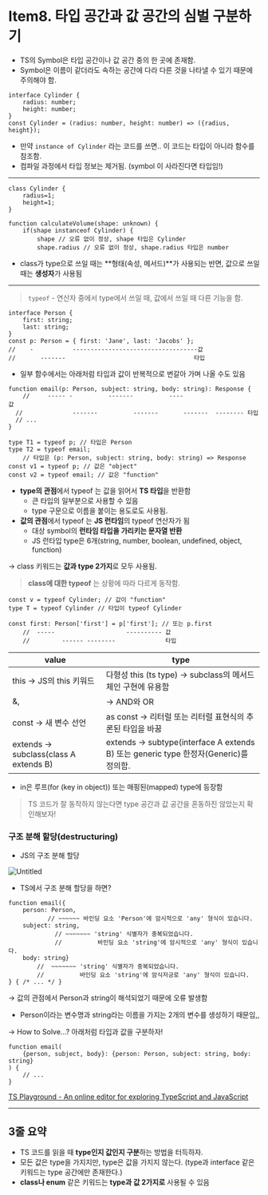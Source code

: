 # Item8. 타입 공간과 값 공간의 심벌 구분하기
- TS의 Symbol은 타입 공간이나 값 공간 중의 한 곳에 존재함.
- Symbol은 이름이 같더라도 속하는 공간에 다라 다른 것을 나타낼 수 있기 때문에 주의해야 함.

```tsx
interface Cylinder {
	radius: number;
	height: number;
}
const Cylinder = (radius: number, height: number) => ({radius, height});
```

- 만약 `instance of Cylinder` 라는 코드를 쓰면.. 이 코드는 타입이 아니라 함수를 참조함.
- 컴파일 과정에서 타입 정보는 제거됨. (symbol 이 사라진다면 타입임!)

---

```tsx
class Cylinder {
	radius=1;
	height=1;
}

function calculateVolume(shape: unknown) {
	if(shape instanceof Cylinder) {
		shape // 오류 없이 정상, shape 타입은 Cylinder
		shape.radius // 오류 없이 정상, shape.radius 타입은 number
```

- class가 type으로 쓰일 때는 **형태(속성, 메서드)**가 사용되는 반면, 값으로 쓰일 때는 **생성자**가 사용됨

---

> `typeof` - 연산자 중에서 type에서 쓰일 때, 값에서 쓰일 때 다른 기능을 함.
> 

```tsx
interface Person {
	first: string;
	last: string;
}
const p: Person = { first: 'Jane', last: 'Jacobs' };
//    -           -----------------------------------값
//       -------                                    타입
```

- 일부 함수에서는 아래처럼 타입과 값이 반복적으로 번갈아 가며 나올 수도 있음

```tsx
function email(p: Person, subject: string, body: string): Response {
	//     ----- -          -------          ----                    값
  //              -------          -------       -------  -------- 타입
  // ...
}
```

```tsx
type T1 = typeof p; // 타입은 Person 
type T2 = typeof email; 
	// 타입은 (p: Person, subject: string, body: string) => Response
const v1 = typeof p; // 값은 "object"
const v2 = typeof email; // 값은 "function"
```

- **type의 관점**에서 typeof 는 값을 읽어서 **TS 타입**을 반환함
    - 큰 타입의 일부분으로 사용할 수 있음
    - type 구문으로 이름을 붙이는 용도로도 사용됨.
- **값의 관점**에서 typeof 는 **JS 런타임**의 typeof 연산자가 됨
    - 대상 symbol의 **런타임 타입을 가리키는 문자열 반환**
    - JS 런타입 type은 6개(string, number, boolean, undefined, object, function)

→ class 키워드는 **값과 type 2가지**로 모두 사용됨.

> **class에 대한 typeof** 는 상황에 따라 다르게 동작함.
> 

```tsx
const v = typeof Cylinder; // 값이 "function"
type T = typeof Cylinder // 타입이 typeof Cylinder
```

```tsx
const first: Person['first'] = p['first']; // 또는 p.first
	//  -----                    ---------- 값
	//         ------ --------              타입
```

| value | type |
| --- | --- |
| this → JS의 this 키워드 | 다형성 this (ts type) → subclass의 메서드 체인 구현에 유용함 |
| &, | → AND와 OR | Intersection & Union |
| const → 새 변수 선언 | as const → 리터럴 또는 리터럴 표현식의 추론된 타입을 바꿈 |
| extends → subclass(class A extends B) | extends → subtype(interface A extends B) 또는 generic type 한정자(Generic<T extens number>)를 정의함. |
- in은 루프(for (key in object)) 또는 매핑된(mapped) type에 등장함

> TS 코드가 잘 동작하지 않는다면 type 공간과 값 공간을 혼동하진 않았는지 확인해보자!
> 

### 구조 분해 할당(destructuring)

- JS의 구조 분해 할당

![Untitled](https://s3-us-west-2.amazonaws.com/secure.notion-static.com/2e967efb-e623-46f7-a78b-6f5b51ccaf39/Untitled.png)

- TS에서 구조 분해 할당을 하면?

```tsx
function email({
	person: Person,
		   // ~~~~~~ 바인딩 요소 'Person'에 암시적으로 'any' 형식이 있습니다.
	subject: string,
			 // ~~~~~~~ 'string' 식별자가 중복되었습니다.
			 //          바인딩 요소 'string'에 암시적으로 'any' 형식이 있습니다.
	body: string}
		//  ~~~~~~~ 'string' 식별자가 중복되었습니다.
		//          바인딩 요소 'string'에 암식저긍로 'any' 형식이 있습니다.
} { /* ... */ }
```

→ 값의 관점에서 Person과 string이 해석되었기 때문에 오류 발생함

- Person이라는 변수명과 string라는 이름을 가지는 2개의 변수를 생성하기 때문임,,

→ How to Solve…? 아래처럼 타입과 값을 구분하자! 

```tsx
function email(
	{person, subject, body}: {person: Person, subject: string, body: string}
) {
	// ...
}
```

[TS Playground - An online editor for exploring TypeScript and JavaScript](https://www.typescriptlang.org/play?#code/PTAEHUFMBsGMHsC2lQBd5oBYoCoE8AHSAZVgCcBLA1UABWgEM8BzM+AVwDsATAGiwoBnUENANQAd0gAjQRVSQAUCEmYKsTKGYUAbpGF4OY0BoadYKdJMoL+gzAzIoz3UNEiPOofEVKVqAHSKymAAmkYI7NCuqGqcANag8ABmIjQUXrFOKBJMggBcISGgoAC0oACCbvCwDKgU8JkY7p7ehCTkVDQS2E6gnPCxGcwmZqDSTgzxxWWVoASMFmgYkAAeRJTInN3ymj4d-jSCeNsMq-wuoPaOltigAKoASgAywhK7SbGQZIIz5VWCFzSeCrZagNYbChbHaxUDcCjJZLfSDbExIAgUdxkUBIursJzCFJtXydajBBCcQQ0MwAUVWDEQC0gADVHBQGNJ3KAALygABEAAkYNAMOB4GRonzFBTBPB3AERcwABS0+mM9ysygc9wASmCKhwzQ8ZC8iHFzmB7BoXzcZmY7AYzEg-Fg0HUiQ58D0Ii8fLpDKZgj5SWxfPADlQAHJhAA5SASPlBFQAeS+ZHegmdWkgR1QjgUrmkeFATjNOmGWH0KAQiGhwkuNok4uiIgMHGxCyYrA4PCCJSAA)

---

## 3줄 요약

- TS 코드를 읽을 때 **type인지 값인지 구분**하는 방법을 터득하자.
- 모든 값은 type을 가지지만, type은 값을 가지지 않는다. (type과 interface 같은 키워드는 type 공간에만 존재한다.)
- **class나 enum** 같은 키워드는 **type과 값 2가지로** 사용될 수 있음